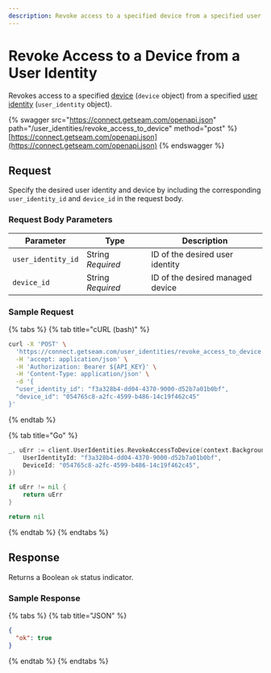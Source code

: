 ```yaml
---
description: Revoke access to a specified device from a specified user identity
---
```


# Revoke Access to a Device from a User Identity

Revokes access to a specified [device](../../core-concepts/devices/) (`device` object) from a specified [user identity](../../products/mobile-access-in-development/managing-mobile-app-user-accounts-with-user-identities.md#what-is-a-user-identity) (`user_identity` object).

{% swagger src="https://connect.getseam.com/openapi.json" path="/user_identities/revoke_access_to_device" method="post" %}
[https://connect.getseam.com/openapi.json](https://connect.getseam.com/openapi.json)
{% endswagger %}

## Request

Specify the desired user identity and device by including the corresponding `user_identity_id` and `device_id` in the request body.

### Request Body Parameters

<table><thead><tr><th>Parameter</th><th width="112.33333333333331">Type</th><th>Description</th></tr></thead><tbody><tr><td><code>user_identity_id</code></td><td>String<br><em>Required</em></td><td>ID of the desired user identity</td></tr><tr><td><code>device_id</code></td><td>String<br><em>Required</em></td><td>ID of the desired managed device</td></tr></tbody></table>

### Sample Request

{% tabs %}
{% tab title="cURL (bash)" %}
```bash
curl -X 'POST' \
  'https://connect.getseam.com/user_identities/revoke_access_to_device' \
  -H 'accept: application/json' \
  -H 'Authorization: Bearer ${API_KEY}' \
  -H 'Content-Type: application/json' \
  -d '{
  "user_identity_id": "f3a328b4-dd04-4370-9000-d52b7a01b0bf",
  "device_id": "054765c8-a2fc-4599-b486-14c19f462c45"
}'
```
{% endtab %}

{% tab title="Go" %}
```go
_, uErr := client.UserIdentities.RevokeAccessToDevice(context.Background(), &api.UserIdentitiesRevokeAccessToDeviceRequest{
    UserIdentityId: "f3a328b4-dd04-4370-9000-d52b7a01b0bf",
    DeviceId: "054765c8-a2fc-4599-b486-14c19f462c45",
})

if uErr != nil {
    return uErr
}

return nil
```
{% endtab %}
{% endtabs %}

## Response

Returns a Boolean `ok` status indicator.

### Sample Response

{% tabs %}
{% tab title="JSON" %}
```json
{
  "ok": true
}
```
{% endtab %}
{% endtabs %}
